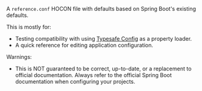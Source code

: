 A `reference.conf` HOCON file with defaults based on Spring Boot's existing defaults.

This is mostly for:
* Testing compatibility with using [Typesafe Config](https://github.com/lightbend/config) as a property loader.
* A quick reference for editing application configuration.

Warnings:
* This is NOT guaranteed to be correct, up-to-date, or a replacement to official documentation. Always refer to the official Spring Boot documentation when configuring your projects.